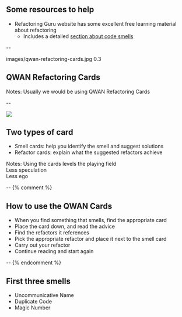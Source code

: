 ## Some resources to help

+ Refactoring Guru website has some excellent free learning material about refactoring
  + Includes a detailed [section about code smells](https://refactoring.guru/smells/)

--

<backgroundimage>images/qwan-refactoring-cards.jpg</backgroundimage>
<backgroundimageopacity>0.3</backgroundimageopacity>

## QWAN Refactoring Cards

Notes: Usually we would be using QWAN Refactoring Cards  

--

<img src="{{ site.github.url }}/images/smells-refactoring-cards-sample.png">

## Two types of card

+ Smell cards: help you identify the smell and suggest solutions
+ Refactor cards: explain what the suggested refactors achieve

Notes: Using the cards levels the playing field  
    Less speculation  
    Less ego  

--
{% comment %}
## How to use the QWAN Cards

+ When you find something that smells, find the appropriate card
+ Place the card down, and read the advice
+ Find the refactors it references
+ Pick the appropriate refactor and place it next to the smell card
+ Carry out your refactor
+ Continue reading and start again

--
{% endcomment %}
## First three smells

+ Uncommunicative Name
+ Duplicate Code
+ Magic Number

